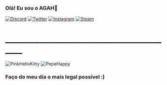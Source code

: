 ### Olá! Eu sou o AGAH🎃

[![Discord](https://img.shields.io/badge/Discord-7289DA?style=for-the-badge&logo=discord&logoColor=white)](https://discord.gg/keWYZ8MAbJ)
[![Twitter](https://img.shields.io/badge/Twitter-1DA1F2?style=for-the-badge&logo=twitter&logoColor=white)](https://x.com/Agahahaha1lolm)
[![Instagram](https://img.shields.io/badge/Instagram-E4405F?style=for-the-badge&logo=instagram&logoColor=white)](https://www.instagram.com/aga.h.1/)
[![Steam](https://img.shields.io/badge/Steam-000000?style=for-the-badge&logo=steam&logoColor=white)](https://steamcommunity.com/id/hhzin/friends/add) 
# _________________________________________

![PinkHelloKitty](https://cdn3.emoji.gg/emojis/31613-pinkhellokitty.png)
![PepeHappy](https://cdn3.emoji.gg/emojis/1095_PepeHappy.png)

### Faço do meu dia o mais legal possível :)

